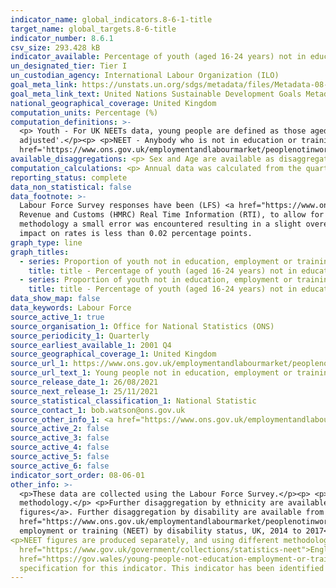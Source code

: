 ```yaml
---
indicator_name: global_indicators.8-6-1-title
target_name: global_targets.8-6-title
indicator_number: 8.6.1
csv_size: 293.428 kB
indicator_available: Percentage of youth (aged 16-24 years) not in education, employment or training
un_designated_tier: Tier I
un_custodian_agency: International Labour Organization (ILO)
goal_meta_link: https://unstats.un.org/sdgs/metadata/files/Metadata-08-06-01.pdf
goal_meta_link_text: United Nations Sustainable Development Goals Metadata (PDF 382 KB)
national_geographical_coverage: United Kingdom
computation_units: Percentage (%)
computation_definitions: >-
  <p> Youth - For UK NEETs data, young people are defined as those aged 16 to 24 years.</p> <p> Seasonally adjusted - Some data used are seasonally adjusted to remove the effects of seasonal factors and the arrangement of the calendar, this is referred to as being 'seasonally
  adjusted'.</p><p> <p>NEET - Anybody who is not in education or training and not in employment is considered to be NEET.</p><p> <p>More detailed definitions can be found in the <a
  href='https://www.ons.gov.uk/employmentandlabourmarket/peoplenotinwork/unemployment/bulletins/youngpeoplenotineducationemploymentortrainingneet/november2019#glossary'>glossary</a> of the Young people not in education, employment or training (NEET) release.</p><p>
available_disaggregations: <p> Sex and Age are available as disaggregations.</p><p>
computation_calculations: <p> Annual data was calculated from the quarterly data using a 4 Quarter average </p><p>
reporting_status: complete
data_non_statistical: false
data_footnote: >-
  Labour Force Survey responses have been (LFS) <a href="https://www.ons.gov.uk/employmentandlabourmarket/peopleinwork/employmentandemployeetypes/articles/impactofreweightingonlabourforcesurveykeyindicatorsuk/2020">reweighted to new populations</a> derived using growth rates from HM
  Revenue and Customs (HMRC) Real Time Information (RTI), to allow for different trends during the coronavirus (COVID-19) pandemic. the reweighting will give improved estimates of both rates and levels for estimates from Q1 2020 onwards. However, during the implementation of this weighting
  methodology a small error was encountered resulting in a slight overestimation of the non-UK population by approximately 0.5%. This represents less than half the size of the sampling variability. The impact on LFS economic activity estimates at national level is mostly below 0.1% and the
  impact on rates is less than 0.02 percentage points.
graph_type: line
graph_titles:
  - series: Proportion of youth not in education, employment or training (quarterly)
    title: title - Percentage of youth (aged 16-24 years) not in education, employment or training (Quarterly, %)
  - series: Proportion of youth not in education, employment or training
    title: title - Percentage of youth (aged 16-24 years) not in education, employment or training (%)
data_show_map: false
data_keywords: Labour Force
source_active_1: true
source_organisation_1: Office for National Statistics (ONS)
source_periodicity_1: Quarterly
source_earliest_available_1: 2001 Q4
source_geographical_coverage_1: United Kingdom
source_url_1: https://www.ons.gov.uk/employmentandlabourmarket/peoplenotinwork/unemployment/datasets/youngpeoplenotineducationemploymentortrainingneettable1
source_url_text_1: Young people not in education, employment or training (NEET)
source_release_date_1: 26/08/2021
source_next_release_1: 25/11/2021
source_statistical_classification_1: National Statistic
source_contact_1: bob.watson@ons.gov.uk
source_other_info_1: <a href="https://www.ons.gov.uk/employmentandlabourmarket/peopleinwork/employmentandemployeetypes/qmis/labourforcesurveylfsqmi">Source metadata</a>
source_active_2: false
source_active_3: false
source_active_4: false
source_active_5: false
source_active_6: false
indicator_sort_order: 08-06-01
other_info: >-
  <p>These data are collected using the Labour Force Survey.</p><p> <p>See the <a href='https://www.ons.gov.uk/employmentandlabourmarket/peopleinwork/employmentandemployeetypes/methodologies/labourforcesurveylfsqmi'>Labour Force Survery QMI</a> for information on quality and
  methodology.</p> <p>Further disaggregation by ethnicity are available from <a href="https://www.ethnicity-facts-figures.service.gov.uk/work-pay-and-benefits/unemployment-and-economic-inactivity/young-people-not-in-employment-education-or-training-neet/latest">Ethnicity facts and
  figures</a>. Further disaggregation by disability are available from <a
  href="https://www.ons.gov.uk/employmentandlabourmarket/peoplenotinwork/unemployment/adhocs/009631proportionofyoungpeopleaged16to24yearsthatarenotineducationemploymentortrainingneetbydisabilitystatusuk2014to2017">Proportion of young people aged 16 to 24 years that are not in education,
  employment or training (NEET) by disability status, UK, 2014 to 2017</a>. Both of these releases use older population weights that mean that they are not directly comparable to the figures shown here.</p>
<p>NEET figures are produced separately, and using different methodologies, for <a
  href="https://www.gov.uk/government/collections/statistics-neet">England</a>, <a href="https://www.skillsdevelopmentscotland.co.uk/publications-statistics/statistics/annual-participation-measure/?page=1&statisticCategoryId=7&order=date-desc">Scotland</a>, <a
  href="https://gov.wales/young-people-not-education-employment-or-training-neet">Wales</a> and <a href="https://www.nisra.gov.uk/publications/quarterly-labour-force-survey-tables-may-2019">Northern Ireland</a>. Therefore, the data cannot be compared by country.</p> Data follows the UN
  specification for this indicator. This indicator has been identified in collaboration with topic experts.
---
```


